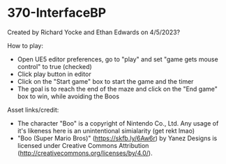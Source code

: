 # 370-InterfaceBP
Created by Richard Yocke and Ethan Edwards on 4/5/2023?

How to play:
- Open UE5 editor preferences, go to "play" and set "game gets mouse control" to true (checked)
- Click play button in editor
- Click on the "Start game" box to start the game and the timer
- The goal is to reach the end of the maze and click on the "End game" box to win, while avoiding the Boos


Asset links/credit:
- The character "Boo" is a copyright of Nintendo Co., Ltd. Any usage of it's likeness here is an unintentional simialarity (get rekt lmao)
- "Boo (Super Mario Bros)" (https://skfb.ly/6Aw6r) by Yanez Designs is licensed under Creative Commons Attribution (http://creativecommons.org/licenses/by/4.0/).
